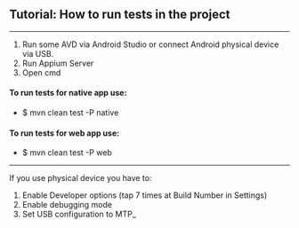 ## Tutorial: How to run tests in the project
***
1. Run some AVD via Android Studio or connect Android physical device via USB.
2. Run Appium Server
3. Open cmd

#### To run tests for native app use:

   * $ mvn clean test -P native

#### To run tests for web app use:

   * $ mvn clean test -P web
***
If you use physical device you have to:
   1. Enable Developer options (tap 7 times at Build Number in Settings)
   2. Enable debugging mode
   3. Set USB configuration to MTP_
